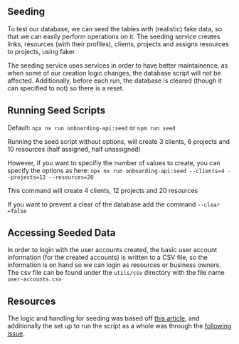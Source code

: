 ## Seeding

To test our database, we can seed the tables with (realistic) fake data, so that we can easily perform operations on it. The seeding service creates links, resources (with their profiles), clients, projects and assigns resources to projects, using faker.

The seeding service uses services in order to have better maintainence, as when some of our creation logic changes, the database script will not be affected. Additionally, before each run, the database is cleared (though it can specified to not) so there is a reset.

## Running Seed Scripts

Default: `npx nx run onboarding-api:seed` or `npm run seed`

Running the seed script without options, will create 3 clients, 6 projects and 10 resources (half assigned, half unassigned)

However, if you want to specifiy the number of values to create, you can specify the options as here:
`npx nx run onboarding-api:seed --clients=4 --projects=12 --resources=20`

This command will create 4 clients, 12 projects and 20 resources

If you want to prevent a clear of the database add the command `--clear =false`

## Accessing Seeded Data

In order to login with the user accounts created, the basic user account information (for the created accounts) is written to a CSV file, so the information is on hand so we can login as resources or business owners. The csv file can be found under the `utils/csv` directory with the file name `user-accounts.csv`

## Resources

The logic and handling for seeding was based off [this article](https://medium.com/the-crowdlinker-chronicle/seeding-databases-using-nestjs-cd6634e8efc5), and additionally the set up to run the script as a whole was through the [following issue](https://github.com/nrwl/nx/issues/1230).
